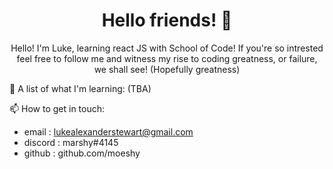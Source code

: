 <h1 align="center"> Hello friends! 👋 </h1>
<div align="center">
  Hello! I'm Luke, learning react JS with School of Code! 
  If you're so intrested feel free to follow me and witness my rise to coding greatness, or failure, we shall see! (Hopefully greatness)
 </div>
 
 📝 A list of what I'm learning:
  (TBA)
 
 📫 How to get in touch:
   - email : lukealexanderstewart@gmail.com
   - discord : marshy#4145
   - github : github.com/moeshy
  
 

